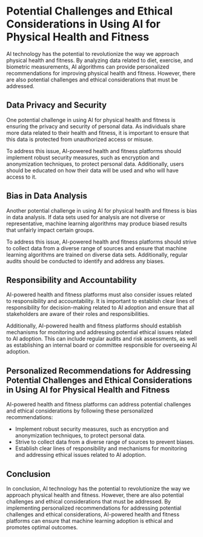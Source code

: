 Potential Challenges and Ethical Considerations in Using AI for Physical Health and Fitness
=====================================================================================================================================================

AI technology has the potential to revolutionize the way we approach physical health and fitness. By analyzing data related to diet, exercise, and biometric measurements, AI algorithms can provide personalized recommendations for improving physical health and fitness. However, there are also potential challenges and ethical considerations that must be addressed.

Data Privacy and Security
-------------------------

One potential challenge in using AI for physical health and fitness is ensuring the privacy and security of personal data. As individuals share more data related to their health and fitness, it is important to ensure that this data is protected from unauthorized access or misuse.

To address this issue, AI-powered health and fitness platforms should implement robust security measures, such as encryption and anonymization techniques, to protect personal data. Additionally, users should be educated on how their data will be used and who will have access to it.

Bias in Data Analysis
---------------------

Another potential challenge in using AI for physical health and fitness is bias in data analysis. If data sets used for analysis are not diverse or representative, machine learning algorithms may produce biased results that unfairly impact certain groups.

To address this issue, AI-powered health and fitness platforms should strive to collect data from a diverse range of sources and ensure that machine learning algorithms are trained on diverse data sets. Additionally, regular audits should be conducted to identify and address any biases.

Responsibility and Accountability
---------------------------------

AI-powered health and fitness platforms must also consider issues related to responsibility and accountability. It is important to establish clear lines of responsibility for decision-making related to AI adoption and ensure that all stakeholders are aware of their roles and responsibilities.

Additionally, AI-powered health and fitness platforms should establish mechanisms for monitoring and addressing potential ethical issues related to AI adoption. This can include regular audits and risk assessments, as well as establishing an internal board or committee responsible for overseeing AI adoption.

Personalized Recommendations for Addressing Potential Challenges and Ethical Considerations in Using AI for Physical Health and Fitness
---------------------------------------------------------------------------------------------------------------------------------------

AI-powered health and fitness platforms can address potential challenges and ethical considerations by following these personalized recommendations:

* Implement robust security measures, such as encryption and anonymization techniques, to protect personal data.
* Strive to collect data from a diverse range of sources to prevent biases.
* Establish clear lines of responsibility and mechanisms for monitoring and addressing ethical issues related to AI adoption.

Conclusion
----------

In conclusion, AI technology has the potential to revolutionize the way we approach physical health and fitness. However, there are also potential challenges and ethical considerations that must be addressed. By implementing personalized recommendations for addressing potential challenges and ethical considerations, AI-powered health and fitness platforms can ensure that machine learning adoption is ethical and promotes optimal outcomes.
